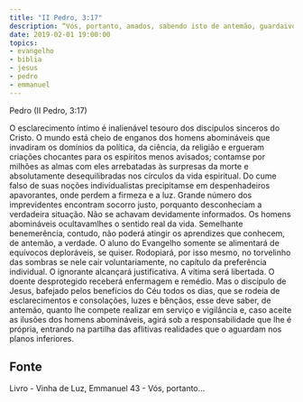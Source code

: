 ```yaml
---
title: "II Pedro, 3:17"
description: “Vós, portanto, amados, sabendo isto de antemão, guardai­vos de que, pelo engano dos homens abomináveis, sejais juntamente arrebatados e descaiais da vossa firmeza.”
date: 2019-02-01 19:00:00
topics: 
- evangelho
- biblia
- jesus
- pedro
- emmanuel
---
```


Pedro (II Pedro, 3:17)

O esclarecimento íntimo é inalienável tesouro dos discípulos sinceros do
Cristo.
O mundo está cheio de enganos dos homens abomináveis que invadiram os
domínios da política, da ciência, da religião e ergueram criações chocantes para os
espíritos menos avisados; contam­se por milhões as almas com eles arrebatadas às
surpresas da morte e absolutamente desequilibradas nos círculos da vida espiritual.
Do cume falso de suas noções individualistas precipitam­se em despenhadeiros
apavorantes, onde perdem a firmeza e a luz.
Grande número dos imprevidentes encontram socorro justo, porquanto
desconheciam a verdadeira situação. Não se achavam devidamente informados. Os
homens abomináveis ocultavam­lhes o sentido real da vida.
Semelhante benemerência, contudo, não poderá atingir os aprendizes que
conhecem, de antemão, a verdade.
O aluno do Evangelho somente se alimentará de equívocos deploráveis, se
quiser. Rodopiará, por isso mesmo, no torvelinho das sombras se nele cair
voluntariamente, no capítulo da preferência individual.
O ignorante alcançará justificativa.
A vítima será libertada.
O doente desprotegido receberá enfermagem e remédio.
Mas o discípulo de Jesus, bafejado pelos benefícios do Céu todos os dias,
que se rodeia de esclarecimentos e consolações, luzes e bênçãos, esse deve saber, de
antemão, quanto lhe compete realizar em serviço e vigilância e, caso aceite as
ilusões dos homens abomináveis, agirá sob a responsabilidade que lhe é própria,
entrando na partilha das aflitivas realidades que o aguardam nos planos inferiores.




## Fonte
Livro - Vinha de Luz, Emmanuel
43 - Vós, portanto...
